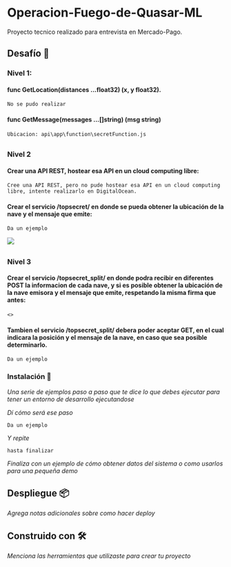 # Operacion-Fuego-de-Quasar-ML

Proyecto tecnico realizado para entrevista en Mercado-Pago.

## Desafío 🚀

### Nivel 1:
#### func GetLocation(distances ...float32) (x, y float32).

```
No se pudo realizar
```
#### func GetMessage(messages ...[]string) (msg string)

```Ubicacion: api\app\function\secretFunction.js```
##
### Nivel 2
#### Crear una API REST, hostear esa API en un cloud computing libre:
```
Cree una API REST, pero no pude hostear esa API en un cloud computing libre, intente realizarlo en DigitalOcean.
```
#### Crear el servicio /topsecret/ en donde se pueda obtener la ubicación de la nave y el mensaje que emite:
```
Da un ejemplo
```
<img src="https://github.com/BortnicAaron/Operacion-Fuego-de-Quasar-ML/blob/main/static/1.png"><img>
##
### Nivel 3
#### Crear el servicio /topsecret_split/ en donde podra recibir en diferentes POST la informacion de cada nave, y si es posible obtener la ubicación de la nave emisora y el mensaje que emite, respetando la misma firma que antes:
```
<>
```
#### Tambien el servicio /topsecret_split/ debera poder aceptar GET, en el cual indicara la posición y el mensaje de la nave, en caso que sea posible determinarlo.
```
Da un ejemplo
```

### Instalación 🔧

_Una serie de ejemplos paso a paso que te dice lo que debes ejecutar para tener un entorno de desarrollo ejecutandose_

_Dí cómo será ese paso_

```
Da un ejemplo
```

_Y repite_

```
hasta finalizar
```

_Finaliza con un ejemplo de cómo obtener datos del sistema o como usarlos para una pequeña demo_



## Despliegue 📦

_Agrega notas adicionales sobre como hacer deploy_

## Construido con 🛠️

_Menciona las herramientas que utilizaste para crear tu proyecto_





